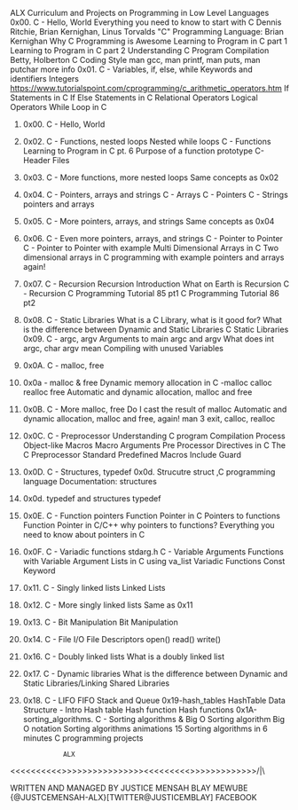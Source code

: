 ALX Curriculum and Projects on Programming in Low Level Languages
0x00. C - Hello, World Everything you need to know to start with C
Dennis Ritchie, Brian Kernighan, Linus Torvalds
"C" Programming Language: Brian Kernighan
Why C Programming is Awesome
Learning to Program in C part 1
Learning to Program in C part 2
Understanding C Program Compilation
Betty, Holberton C Coding Style
man gcc, man printf, man puts, man putchar
more info
0x01. C - Variables, if, else, while
Keywords and identifiers
Integers
https://www.tutorialspoint.com/cprogramming/c_arithmetic_operators.htm
If Statements in C
If Else Statements in C
Relational Operators
Logical Operators
While Loop in C
1. 0x00. C - Hello, World
2. 0x02. C - Functions, nested loops
Nested while loops
C - Functions
Learning to Program in C pt. 6
Purpose of a function prototype
C-Header Files
3. 0x03. C - More functions, more nested loops
Same concepts as 0x02
4. 0x04. C - Pointers, arrays and strings
C - Arrays
C - Pointers
C - Strings
pointers and arrays
5. 0x05. C - More pointers, arrays, and strings
Same concepts as 0x04
6. 0x06. C - Even more pointers, arrays, and strings
C - Pointer to Pointer
C - Pointer to Pointer with example
Multi Dimensional Arrays in C
Two dimensional arrays in C programming with example
pointers and arrays again!
7. 0x07. C - Recursion Recursion Introduction
What on Earth is Recursion
C - Recursion C Programming Tutorial 85 pt1
C Programming Tutorial 86 pt2
8. 0x08. C - Static Libraries
What is a C Library, what is it good for?
What is the difference between Dynamic and Static Libraries
C Static Libraries 0x09. C - argc, argv
Arguments to main
argc and argv
What does int argc, char argv mean
Compiling with unused Variables
9. 0x0A. C - malloc, free
9. 0x0a - malloc & free
Dynamic memory allocation in C -malloc calloc realloc free
Automatic and dynamic allocation, malloc and free
10. 0x0B. C - More malloc, free
Do I cast the result of malloc
Automatic and dynamic allocation, malloc and free, again!
man 3 exit, calloc, realloc
11. 0x0C. C - Preprocessor
Understanding C program Compilation Process
Object-like Macros
Macro Arguments
Pre Processor Directives in C
The C Preprocessor
Standard Predefined Macros
Include Guard
12. 0x0D. C - Structures, typedef
0x0d. Strucutre
struct ,C programming language
Documentation: structures
13. 0x0d. typedef and structures
typedef
14. 0x0E. C - Function pointers
Function Pointer in C
Pointers to functions
Function Pointer in C/C++
why pointers to functions?
Everything you need to know about pointers in C
15. 0x0F. C - Variadic functions
stdarg.h
C - Variable Arguments
Functions with Variable Argument Lists in C using va_list
Variadic Functions
Const Keyword
16. 0x11. C - Singly linked lists
Linked Lists
17. 0x12. C - More singly linked lists
Same as 0x11
18. 0x13. C - Bit Manipulation
Bit Manipulation
19. 0x14. C - File I/O
File Descriptors
open() read() write()
20. 0x16. C - Doubly linked lists
What is a doubly linked list
21. 0x17. C - Dynamic libraries
What is the difference between Dynamic and Static Libraries/Linking
Shared Libraries
22. 0x18. C - LIFO FIFO Stack and Queue 0x19-hash_tables
HashTable Data Structure - Intro Hash table Hash function Hash functions
0x1A-sorting_algorithms. C - Sorting algorithms & Big O
Sorting algorithm
Big O notation
Sorting algorithms animations
15 Sorting algorithms in 6 minutes
C programming projects

                  ALX
<<<<<<<<<<>>>>>>>>>>>>>>>><<<<<<<<<>>>>>>>>>>>>>/|\




WRITTEN AND MANAGED BY JUSTICE MENSAH BLAY MEWUBE {@JUSTCEMENSAH-ALX}[TWITTER@JUSTICEMBLAY] FACEBOOK
